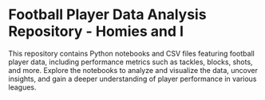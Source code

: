 # Football Player Data Analysis Repository - Homies and I

This repository contains Python notebooks and CSV files featuring football player data, including performance metrics such as tackles, blocks, shots, and more. Explore the notebooks to analyze and visualize the data, uncover insights, and gain a deeper understanding of player performance in various leagues.
